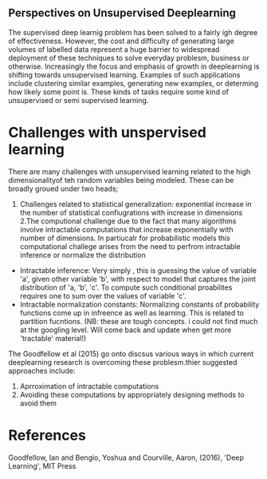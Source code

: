 ## Perspectives on Unsupervised Deeplearning
 The supervised deep learnig problem has been solved to a fairly igh degree of effectiveness. However, the cost and difficulty of generating large volumes of labelled data represent a huge barrier to widespread deployment of these techniques to solve everyday problesm, business or otherwise. Increasingly the focus and emphasis of growth in deeplearning is shifting towards unsupervised learning. Examples of such applications include clustering similar examples, generating new examples, or determing how likely some point is. These kinds of tasks require some kind of unsupervised or semi supervised learning. 
 
 # Challenges with unspervised learning
 There are many challenges with unsupervised learning related to the high dimensionalityof teh random variables being modeled.  These can be broadly groued under two heads;
 1. Challenges related to statistical generalization: exponential increase in the number of statistical confiugrations with increase in dimensions
 2.The computional challenge due to the fact that many algorithms involve intractable computations that increase exponentially with number of dimensions. In partiucalr for probabilistic models this computational challege arises from the need to perfrom intractable inference or normalize the distribution
   * Intractable inference: Very simply , this is guessing the value of variable 'a', given other variable 'b', with respect to model that captures the joint distribution of 'a, 'b', 'c'. To compute such conditional proabilites requires one to sum over the values of variable 'c'.
   * Intractable normalization constants: Normalizing constants of probability functions come up in infreence as well as learning. This is related to partition fucntions. (NB: these are tough concepts. i could not find much at the googling level. Will come back and update when get more 'tractable' material!)
 
 The Goodfellow et al (2015) go onto discsus various ways in which current deeplearning research is overcoming these problesm.thier suggested approaches include:
 1. Aprroximation of intractable computations
 2. Avoiding these computations by appropriately designing methods to avoid them


# References 

Goodfellow, Ian and Bengio, Yoshua and Courville, Aaron, (2016), 'Deep Learning', MIT Press

  
